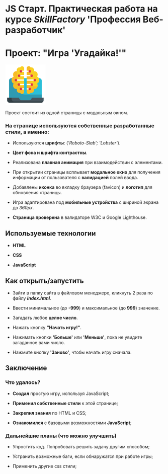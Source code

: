 # JS Старт. Практическая работа на курсе _SkillFactory_ **'Профессия Веб-разработчик'**

# Проект: "Игра 'Угадайка!'"

![logo](./img/logo.png)

Проект состоит из одной страницы c модальным окном.

### На странице используются собственные разработанные стили, а именно:

-   Используются **шрифты**: (_'Roboto-Slab'; 'Lobster'_).

-   **Цвет фона и шрифта контрастны**.

-   Реализована **плавная анимация** при взаимодействии с элементами.

-   При открытии страницы всплывает **модальное окно** для получения информации от пользователя с **валидацией** полей
    ввода.

-   Добавлены **иконка** во вкладку браузера (favicon) и **логотип** для обновления страницы.

-   Игра адаптирована под **мобильные устройства** с шириной экрана до _360px_.

-   **Страница проверена** в валидаторе W3C и Google Lighthouse.

## Используемые технологии

-   **HTML**

-   **CSS**

-   **JavaScript**

## Как открыть/запустить

-   Зайти в папку сайта в файловом менеджере, кликнуть 2 раза по файлу **_index.html_**.

-   Ввести минимальное (до **-999**) и максимальное (до **999**) значение.

-   Загадать любое **целое число**.

-   Нажать кнопку **"Начать игру!"**.

-   Нажимать кнопки **'Больше'** или **'Меньше'**, пока не увидите загаданное вами число.

-   Нажмите кнопку **'Заново'**, чтобы начать игру сначала.

## Заключение

### Что удалось?

-   **Создал** простую игру, используя JavaScript;

-   **Применил собственные стили** к этой странице;

-   **Закрепил знания** по HTML и CSS;

-   **Ознакомился** с базовыми возможностями **JavaScript**;

### Дальнейшие планы (что можно улучшить)

-   Упростить код. Попробовать решить задачу другим способом;

-   Устранить возможные баги, если обнаружатся при работе игры;

-   Применить другие css стили;
